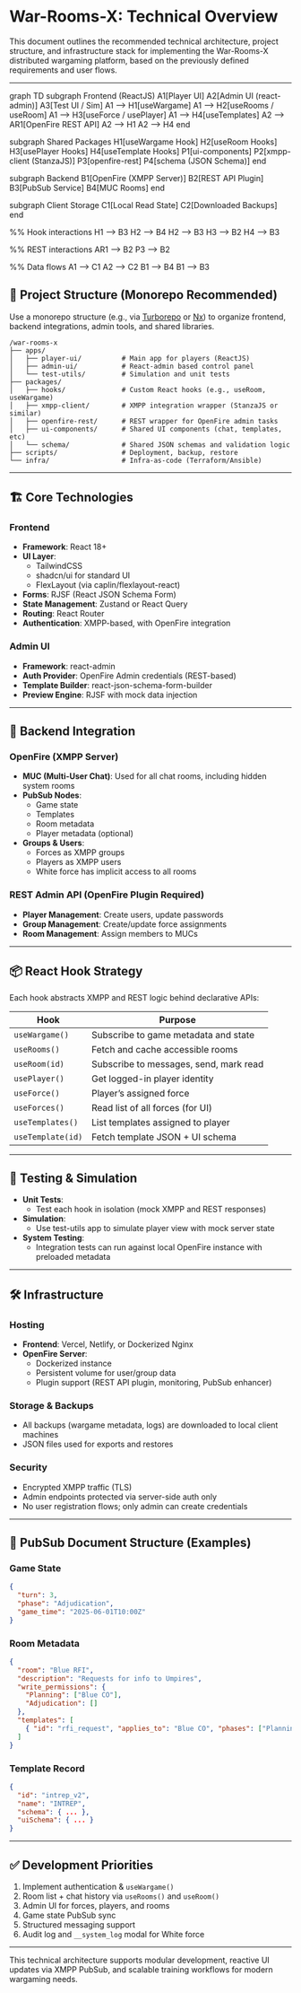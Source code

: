# War-Rooms-X: Technical Overview

This document outlines the recommended technical architecture, project structure, and infrastructure stack for implementing the War-Rooms-X distributed wargaming platform, based on the previously defined requirements and user flows.

---

graph TD
  subgraph Frontend (ReactJS)
    A1[Player UI]
    A2[Admin UI (react-admin)]
    A3[Test UI / Sim]
    A1 --> H1[useWargame]
    A1 --> H2[useRooms / useRoom]
    A1 --> H3[useForce / usePlayer]
    A1 --> H4[useTemplates]
    A2 --> AR1[OpenFire REST API]
    A2 --> H1
    A2 --> H4
  end

  subgraph Shared Packages
    H1[useWargame Hook]
    H2[useRoom Hooks]
    H3[usePlayer Hooks]
    H4[useTemplate Hooks]
    P1[ui-components]
    P2[xmpp-client (StanzaJS)]
    P3[openfire-rest]
    P4[schema (JSON Schema)]
  end

  subgraph Backend
    B1[OpenFire (XMPP Server)]
    B2[REST API Plugin]
    B3[PubSub Service]
    B4[MUC Rooms]
  end

  subgraph Client Storage
    C1[Local Read State]
    C2[Downloaded Backups]
  end

  %% Hook interactions
  H1 --> B3
  H2 --> B4
  H2 --> B3
  H3 --> B2
  H4 --> B3

  %% REST interactions
  AR1 --> B2
  P3 --> B2

  %% Data flows
  A1 --> C1
  A2 --> C2
  B1 --> B4
  B1 --> B3

## 🧱 Project Structure (Monorepo Recommended)
Use a monorepo structure (e.g., via [Turborepo](https://turbo.build) or [Nx](https://nx.dev)) to organize frontend, backend integrations, admin tools, and shared libraries.

```
/war-rooms-x
├── apps/
│   ├── player-ui/          # Main app for players (ReactJS)
│   ├── admin-ui/           # React-admin based control panel
│   └── test-utils/         # Simulation and unit tests
├── packages/
│   ├── hooks/              # Custom React hooks (e.g., useRoom, useWargame)
│   ├── xmpp-client/        # XMPP integration wrapper (StanzaJS or similar)
│   ├── openfire-rest/      # REST wrapper for OpenFire admin tasks
│   ├── ui-components/      # Shared UI components (chat, templates, etc)
│   └── schema/             # Shared JSON schemas and validation logic
├── scripts/                # Deployment, backup, restore
└── infra/                  # Infra-as-code (Terraform/Ansible)
```

---

## 🏗️ Core Technologies

### Frontend
- **Framework**: React 18+
- **UI Layer**:
  - TailwindCSS
  - shadcn/ui for standard UI
  - FlexLayout (via caplin/flexlayout-react)
- **Forms**: RJSF (React JSON Schema Form)
- **State Management**: Zustand or React Query
- **Routing**: React Router
- **Authentication**: XMPP-based, with OpenFire integration

### Admin UI
- **Framework**: react-admin
- **Auth Provider**: OpenFire Admin credentials (REST-based)
- **Template Builder**: react-json-schema-form-builder
- **Preview Engine**: RJSF with mock data injection

---

## 🔌 Backend Integration

### OpenFire (XMPP Server)
- **MUC (Multi-User Chat)**: Used for all chat rooms, including hidden system rooms
- **PubSub Nodes**:
  - Game state
  - Templates
  - Room metadata
  - Player metadata (optional)
- **Groups & Users**:
  - Forces as XMPP groups
  - Players as XMPP users
  - White force has implicit access to all rooms

### REST Admin API (OpenFire Plugin Required)
- **Player Management**: Create users, update passwords
- **Group Management**: Create/update force assignments
- **Room Management**: Assign members to MUCs

---

## 📦 React Hook Strategy

Each hook abstracts XMPP and REST logic behind declarative APIs:

| Hook               | Purpose                              |
|--------------------|--------------------------------------|
| `useWargame()`     | Subscribe to game metadata and state |
| `useRooms()`       | Fetch and cache accessible rooms     |
| `useRoom(id)`      | Subscribe to messages, send, mark read |
| `usePlayer()`      | Get logged-in player identity        |
| `useForce()`       | Player’s assigned force              |
| `useForces()`      | Read list of all forces (for UI)     |
| `useTemplates()`   | List templates assigned to player    |
| `useTemplate(id)`  | Fetch template JSON + UI schema      |

---

## 🧪 Testing & Simulation

- **Unit Tests**:
  - Test each hook in isolation (mock XMPP and REST responses)
- **Simulation**:
  - Use test-utils app to simulate player view with mock server state
- **System Testing**:
  - Integration tests can run against local OpenFire instance with preloaded metadata

---

## 🛠️ Infrastructure

### Hosting
- **Frontend**: Vercel, Netlify, or Dockerized Nginx
- **OpenFire Server**:
  - Dockerized instance
  - Persistent volume for user/group data
  - Plugin support (REST API plugin, monitoring, PubSub enhancer)

### Storage & Backups
- All backups (wargame metadata, logs) are downloaded to local client machines
- JSON files used for exports and restores

### Security
- Encrypted XMPP traffic (TLS)
- Admin endpoints protected via server-side auth only
- No user registration flows; only admin can create credentials

---

## 🔁 PubSub Document Structure (Examples)

### Game State
```json
{
  "turn": 3,
  "phase": "Adjudication",
  "game_time": "2025-06-01T10:00Z"
}
```

### Room Metadata
```json
{
  "room": "Blue RFI",
  "description": "Requests for info to Umpires",
  "write_permissions": {
    "Planning": ["Blue CO"],
    "Adjudication": []
  },
  "templates": [
    { "id": "rfi_request", "applies_to": "Blue CO", "phases": ["Planning"] }
  ]
}
```

### Template Record
```json
{
  "id": "intrep_v2",
  "name": "INTREP",
  "schema": { ... },
  "uiSchema": { ... }
}
```

---

## ✅ Development Priorities
1. Implement authentication & `useWargame()`
2. Room list + chat history via `useRooms()` and `useRoom()`
3. Admin UI for forces, players, and rooms
4. Game state PubSub sync
5. Structured messaging support
6. Audit log and `__system_log` modal for White force

---

This technical architecture supports modular development, reactive UI updates via XMPP PubSub, and scalable training workflows for modern wargaming needs.

